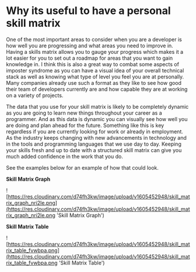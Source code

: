 # Why its useful to have a personal skill matrix

One of the most important areas to consider when you are a developer is how well you are progressing and what areas you need to improve in. Having a skills matrix allows you to gauge your progress which makes it a lot easier for you to set out a roadmap for areas that you want to gain knowledge in. I think this is also a great way to combat some aspects of imposter syndrome as you can have a visual idea of your overall technical stack as well as knowing what type of level you feel you are at personally. Many companies already use such a format as they like to see how good their team of developers currently are and how capable they are at working on a variety of projects.

The data that you use for your skill matrix is likely to be completely dynamic as you are going to learn new things throughout your career as a programmer. And as this data is dynamic you can visually see how well you are doing and plan ahead for the future. Something like this is key regardless if you are currently looking for work or already in employment. As the industry keeps changing with new advancements in technology and in the tools and programming languages that we use day to day. Keeping your skills fresh and up to date with a structured skill matrix can give you much added confidence in the work that you do.

See the examples below for an example of how that could look.

**Skill Matrix Graph**

![https://res.cloudinary.com/d74fh3kw/image/upload/v1605452948/skill_matrix_graph_nri2le.png](https://res.cloudinary.com/d74fh3kw/image/upload/v1605452948/skill_matrix_graph_nri2le.png 'Skill Matrix Graph')

**Skill Matrix Table**

![https://res.cloudinary.com/d74fh3kw/image/upload/v1605452948/skill_matrix_table_fvwbpa.png](https://res.cloudinary.com/d74fh3kw/image/upload/v1605452948/skill_matrix_table_fvwbpa.png 'Skill Matrix Table')